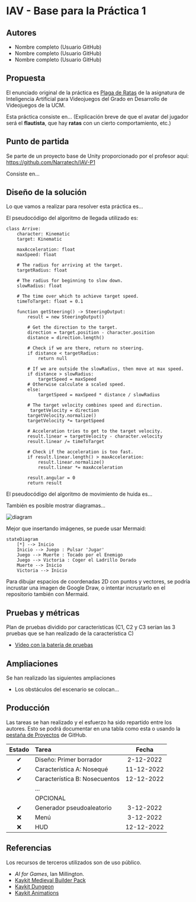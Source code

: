 # IAV - Base para la Práctica 1

## Autores
- Nombre completo (Usuario GitHub)
- Nombre completo (Usuario GitHub)
- Nombre completo (Usuario GitHub)

## Propuesta
El enunciado original de la práctica es [Plaga de Ratas](https://narratech.com/es/inteligencia-artificial-para-videojuegos/percepcion-y-movimiento/plaga-de-ratas/) de la asignatura de Inteligencia Artificial para Videojuegos del Grado en Desarrollo de Videojuegos de la UCM.

Esta práctica consiste en... 
(Explicación breve de que el avatar del jugador será el **flautista**, que hay **ratas** con un cierto comportamiento, etc.)

## Punto de partida
Se parte de un proyecto base de Unity proporcionado por el profesor aquí:
https://github.com/Narratech/IAV-P1

Consiste en... 

## Diseño de la solución

Lo que vamos a realizar para resolver esta práctica es...

El pseudocódigo del algoritmo de llegada utilizado es:
```
class Arrive:
    character: Kinematic
    target: Kinematic

    maxAcceleration: float
    maxSpeed: float

    # The radius for arriving at the target.
    targetRadius: float

    # The radius for beginning to slow down.
    slowRadius: float

    # The time over which to achieve target speed.
    timeToTarget: float = 0.1

    function getSteering() -> SteeringOutput:
        result = new SteeringOutput()

        # Get the direction to the target.
        direction = target.position - character.position
        distance = direction.length()

        # Check if we are there, return no steering.
        if distance < targetRadius:
            return null

        # If we are outside the slowRadius, then move at max speed.
        if distance > slowRadius:
            targetSpeed = maxSpeed
        # Otherwise calculate a scaled speed.
        else:
            targetSpeed = maxSpeed * distance / slowRadius

        # The target velocity combines speed and direction.
         targetVelocity = direction
        targetVelocity.normalize()
        targetVelocity *= targetSpeed

        # Acceleration tries to get to the target velocity.
        result.linear = targetVelocity - character.velocity
        result.linear /= timeToTarget

        # Check if the acceleration is too fast.
        if result.linear.length() > maxAcceleration:
            result.linear.normalize()
            result.linear *= maxAcceleration

        result.angular = 0
        return result
```

El pseudocódigo del algoritmo de movimiento de huida es...

También es posible mostrar diagramas...

![diagram](./Docs/diagrama.png)

Mejor que insertando imágenes, se puede usar Mermaid:

```mermaid
stateDiagram
    [*] --> Inicio
    Inicio --> Juego : Pulsar 'Jugar'
    Juego --> Muerte : Tocado por el Enemigo
    Juego --> Victoria : Coger el Ladrillo Dorado
    Muerte --> Inicio
    Victoria --> Inicio
```

Para dibujar espacios de coordenadas 2D con puntos y vectores, se podría incrustar una imagen de Google Draw, o intentar incrustarlo en el repositorio también con Mermaid. 

## Pruebas y métricas

Plan de pruebas dividido por características (C1, C2 y C3 serían las 3 pruebas que se han realizado de la característica C)
- [Vídeo con la batería de pruebas](https://youtu.be/xxxxx)

## Ampliaciones

Se han realizado las siguientes ampliaciones

- Los obstáculos del escenario se colocan...

## Producción

Las tareas se han realizado y el esfuerzo ha sido repartido entre los autores. Esto se podrá documentar en una tabla como esta o usando la [pestaña de Proyectos](https://github.com/orgs/Narratech/projects/4/views/1) de GitHub.

| Estado  |  Tarea  |  Fecha  |  
|:-:|:--|:-:|
| ✔ | Diseño: Primer borrador | 2-12-2022 |
| ✔ | Característica A: Nosequé | 11-12-2022 |
| ✔ | Característica B: Nosecuentos| 12-12-2022 |
|   | ... | |
|  | OPCIONAL |  |
| ✔ | Generador pseudoaleatorio | 3-12-2022 |
| :x: | Menú | 3-12-2022 |
| :x: | HUD | 12-12-2022 |

## Referencias

Los recursos de terceros utilizados son de uso público.

- *AI for Games*, Ian Millington.
- [Kaykit Medieval Builder Pack](https://kaylousberg.itch.io/kaykit-medieval-builder-pack)
- [Kaykit Dungeon](https://kaylousberg.itch.io/kaykit-dungeon)
- [Kaykit Animations](https://kaylousberg.itch.io/kaykit-animations)
